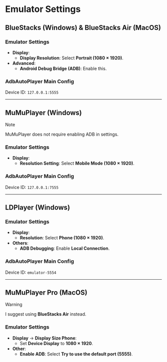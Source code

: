 # Emulator Settings

## BlueStacks (Windows) & BlueStacks Air (MacOS)

### Emulator Settings
- **Display**:
  - **Display Resolution**: Select **Portrait (1080 × 1920)**.
- **Advanced**:
  - **Android Debug Bridge (ADB)**: Enable this.

### AdbAutoPlayer Main Config
Device ID: `127.0.0.1:5555`

---

## MuMuPlayer (Windows)

> [!NOTE]
> MuMuPlayer does not require enabling ADB in settings.

### Emulator Settings
- **Display**:
    - **Resolution Setting**: Select **Mobile Mode (1080 × 1920)**.

### AdbAutoPlayer Main Config
Device ID: `127.0.0.1:7555`

---

## LDPlayer (Windows)

### Emulator Settings
- **Display**:
    - **Resolution**: Select **Phone (1080 × 1920)**.
- **Others**:
    - **ADB Debugging**: Enable **Local Connection**.

### AdbAutoPlayer Main Config
Device ID: `emulator-5554`

---

## MuMuPlayer Pro (MacOS)

> [!WARNING]
> I suggest using **BlueStacks Air** instead.

### Emulator Settings
- **Display** → **Display Size Phone**:
    - Set **Device Display** to **1080 × 1920**.
- **Other**:
    - **Enable ADB**: Select **Try to use the default port (5555)**.
